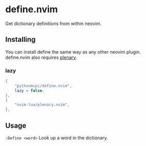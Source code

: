 # define.nvim

Get dictionary definitions from within neovim.

## Installing

You can install define the same way as any other neovim plugin. define.nvim also requires [plenary](https://github.com/nvim-lua/plenary.nvim).

### lazy

```lua
{
    "pythonmcpi/define.nvim",
    lazy = false,
},
{
    "nvim-lua/plenary.nvim",
},
```

## Usage

`:Define <word>` Look up a word in the dictionary.

